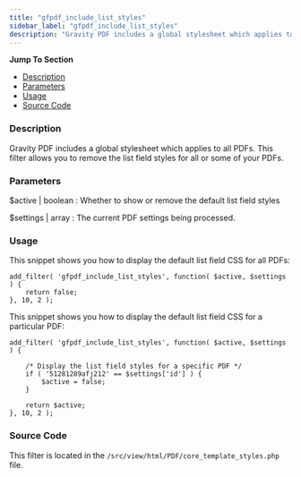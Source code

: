 ```yaml
---
title: "gfpdf_include_list_styles"
sidebar_label: "gfpdf_include_list_styles"
description: "Gravity PDF includes a global stylesheet which applies to all PDFs. This filter allows you to remove the list field styles for all or some of your PDFs."
---
```


**Jump To Section**

* [Description](#description)
* [Parameters](#parameters)
* [Usage](#usage)
* [Source Code](#source-code)

### Description 

Gravity PDF includes a global stylesheet which applies to all PDFs. This filter allows you to remove the list field styles for all or some of your PDFs.

### Parameters 

$active | boolean
:    Whether to show or remove the default list field styles

$settings | array
:    The current PDF settings being processed.

### Usage 

This snippet shows you how to display the default list field CSS for all PDFs:

```
add_filter( 'gfpdf_include_list_styles', function( $active, $settings ) {
	return false;
}, 10, 2 );
```

This snippet shows you how to display the default list field CSS for a particular PDF:

```
add_filter( 'gfpdf_include_list_styles', function( $active, $settings ) {

	/* Display the list field styles for a specific PDF */
	if ( '51281289afj212' == $settings['id'] ) {
		$active = false;
	}

	return $active;
}, 10, 2 );
```
 
### Source Code 

This filter is located in the `/src/view/html/PDF/core_template_styles.php` file.
